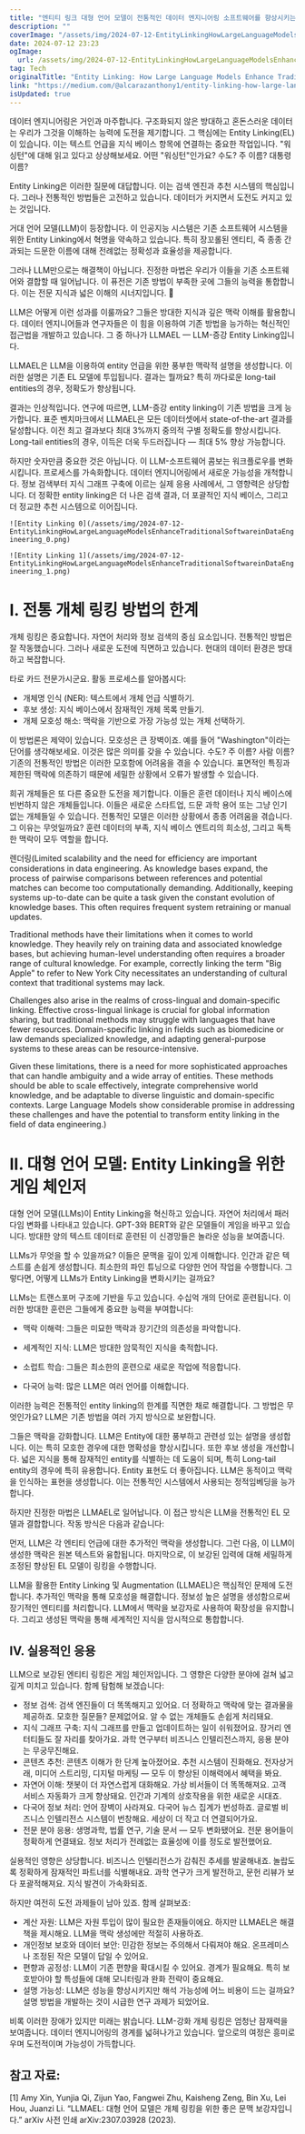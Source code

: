 ```yaml
---
title: "엔티티 링크 대형 언어 모델이 전통적인 데이터 엔지니어링 소프트웨어를 향상시키는 방법"
description: ""
coverImage: "/assets/img/2024-07-12-EntityLinkingHowLargeLanguageModelsEnhanceTraditionalSoftwareinDataEngineering_0.png"
date: 2024-07-12 23:23
ogImage:
  url: /assets/img/2024-07-12-EntityLinkingHowLargeLanguageModelsEnhanceTraditionalSoftwareinDataEngineering_0.png
tag: Tech
originalTitle: "Entity Linking: How Large Language Models Enhance Traditional Software in Data Engineering"
link: "https://medium.com/@alcarazanthony1/entity-linking-how-large-language-models-enhance-traditional-software-in-data-engineering-656364b7968c"
isUpdated: true
---
```


데이터 엔지니어링은 거인과 마주합니다. 구조화되지 않은 방대하고 혼돈스러운 데이터는 우리가 그것을 이해하는 능력에 도전을 제기합니다. 그 핵심에는 Entity Linking(EL)이 있습니다. 이는 텍스트 언급을 지식 베이스 항목에 연결하는 중요한 작업입니다. "워싱턴"에 대해 읽고 있다고 상상해보세요. 어떤 "워싱턴"인가요? 수도? 주 이름? 대통령 이름?

Entity Linking은 이러한 질문에 대답합니다. 이는 검색 엔진과 추천 시스템의 핵심입니다. 그러나 전통적인 방법들은 고전하고 있습니다. 데이터가 커지면서 도전도 커지고 있는 것입니다.

거대 언어 모델(LLM)이 등장합니다. 이 인공지능 시스템은 기존 소프트웨어 시스템을 위한 Entity Linking에서 혁명을 약속하고 있습니다. 특히 장꼬롤된 엔티티, 즉 종종 간과되는 드문한 이름에 대해 전례없는 정확성과 효율성을 제공합니다.

그러나 LLM만으로는 해결책이 아닙니다. 진정한 마법은 우리가 이들을 기존 소프트웨어와 결합할 때 일어납니다. 이 퓨전은 기존 방법이 부족한 곳에 그들의 능력을 통합합니다. 이는 전문 지식과 넓은 이해의 시너지입니다. 🌟

<!-- cozy-coder - 수평 -->

<ins class="adsbygoogle"
     style="display:block"
     data-ad-client="ca-pub-4877378276818686"
     data-ad-slot="1107185301"
     data-ad-format="auto"
     data-full-width-responsive="true"></ins>

<script>
     (adsbygoogle = window.adsbygoogle || []).push({});
</script>

LLM은 어떻게 이런 성과를 이룰까요? 그들은 방대한 지식과 깊은 맥락 이해를 활용합니다. 데이터 엔지니어들과 연구자들은 이 힘을 이용하여 기존 방법을 능가하는 혁신적인 접근법을 개발하고 있습니다. 그 중 하나가 LLMAEL — LLM-증강 Entity Linking입니다.

LLMAEL은 LLM을 이용하여 entity 언급을 위한 풍부한 맥락적 설명을 생성합니다. 이러한 설명은 기존 EL 모델에 투입됩니다. 결과는 뭘까요? 특히 까다로운 long-tail entities의 경우, 정확도가 향상됩니다.

결과는 인상적입니다. 연구에 따르면, LLM-증강 entity linking이 기존 방법을 크게 능가합니다. 표준 벤치마크에서 LLMAEL은 모든 데이터셋에서 state-of-the-art 결과를 달성합니다. 이전 최고 결과보다 최대 3%까지 중의적 구별 정확도를 향상시킵니다. Long-tail entities의 경우, 이득은 더욱 두드러집니다 — 최대 5% 향상 가능합니다.

하지만 숫자만큼 중요한 것은 아닙니다. 이 LLM-소프트웨어 콤보는 워크플로우를 변화시킵니다. 프로세스를 가속화합니다. 데이터 엔지니어링에서 새로운 가능성을 개척합니다. 정보 검색부터 지식 그래프 구축에 이르는 실제 응용 사례에서, 그 영향력은 상당합니다. 더 정확한 entity linking은 더 나은 검색 결과, 더 포괄적인 지식 베이스, 그리고 더 정교한 추천 시스템으로 이어집니다.

<!-- cozy-coder - 수평 -->

<ins class="adsbygoogle"
     style="display:block"
     data-ad-client="ca-pub-4877378276818686"
     data-ad-slot="1107185301"
     data-ad-format="auto"
     data-full-width-responsive="true"></ins>

<script>
     (adsbygoogle = window.adsbygoogle || []).push({});
</script>

`![Entity Linking 0](/assets/img/2024-07-12-EntityLinkingHowLargeLanguageModelsEnhanceTraditionalSoftwareinDataEngineering_0.png)`

`![Entity Linking 1](/assets/img/2024-07-12-EntityLinkingHowLargeLanguageModelsEnhanceTraditionalSoftwareinDataEngineering_1.png)`

# I. 전통 개체 링킹 방법의 한계

개체 링킹은 중요합니다. 자연어 처리와 정보 검색의 중심 요소입니다. 전통적인 방법은 잘 작동했습니다. 그러나 새로운 도전에 직면하고 있습니다. 현대의 데이터 환경은 방대하고 복잡합니다.

<!-- cozy-coder - 수평 -->

<ins class="adsbygoogle"
     style="display:block"
     data-ad-client="ca-pub-4877378276818686"
     data-ad-slot="1107185301"
     data-ad-format="auto"
     data-full-width-responsive="true"></ins>

<script>
     (adsbygoogle = window.adsbygoogle || []).push({});
</script>

타로 카드 전문가시군요. 활동 프로세스를 알아봅시다:

- 개체명 인식 (NER): 텍스트에서 개체 언급 식별하기.
- 후보 생성: 지식 베이스에서 잠재적인 개체 목록 만들기.
- 개체 모호성 해소: 맥락을 기반으로 가장 가능성 있는 개체 선택하기.

이 방법론은 제약이 있습니다. 모호성은 큰 장벽이죠. 예를 들어 "Washington"이라는 단어를 생각해보세요. 이것은 많은 의미를 갖을 수 있습니다. 수도? 주 이름? 사람 이름? 기존의 전통적인 방법은 이러한 모호함에 어려움을 겪을 수 있습니다. 표면적인 특징과 제한된 맥락에 의존하기 때문에 세밀한 상황에서 오류가 발생할 수 있습니다.

희귀 개체들은 또 다른 중요한 도전을 제기합니다. 이들은 훈련 데이터나 지식 베이스에 빈번하지 않은 개체들입니다. 이들은 새로운 스타트업, 드문 과학 용어 또는 그냥 인기 없는 개체들일 수 있습니다. 전통적인 모델은 이러한 상황에서 종종 어려움을 겪습니다. 그 이유는 무엇일까요? 훈련 데이터의 부족, 지식 베이스 엔트리의 희소성, 그리고 독특한 맥락이 모두 역할을 합니다.

<!-- cozy-coder - 수평 -->

<ins class="adsbygoogle"
     style="display:block"
     data-ad-client="ca-pub-4877378276818686"
     data-ad-slot="1107185301"
     data-ad-format="auto"
     data-full-width-responsive="true"></ins>

<script>
     (adsbygoogle = window.adsbygoogle || []).push({});
</script>

렌더링(Limited scalability and the need for efficiency are important considerations in data engineering. As knowledge bases expand, the process of pairwise comparisons between references and potential matches can become too computationally demanding. Additionally, keeping systems up-to-date can be quite a task given the constant evolution of knowledge bases. This often requires frequent system retraining or manual updates.

Traditional methods have their limitations when it comes to world knowledge. They heavily rely on training data and associated knowledge bases, but achieving human-level understanding often requires a broader range of cultural knowledge. For example, correctly linking the term "Big Apple" to refer to New York City necessitates an understanding of cultural context that traditional systems may lack.

Challenges also arise in the realms of cross-lingual and domain-specific linking. Effective cross-lingual linkage is crucial for global information sharing, but traditional methods may struggle with languages that have fewer resources. Domain-specific linking in fields such as biomedicine or law demands specialized knowledge, and adapting general-purpose systems to these areas can be resource-intensive.

Given these limitations, there is a need for more sophisticated approaches that can handle ambiguity and a wide array of entities. These methods should be able to scale effectively, integrate comprehensive world knowledge, and be adaptable to diverse linguistic and domain-specific contexts. Large Language Models show considerable promise in addressing these challenges and have the potential to transform entity linking in the field of data engineering.)

<!-- cozy-coder - 수평 -->

<ins class="adsbygoogle"
     style="display:block"
     data-ad-client="ca-pub-4877378276818686"
     data-ad-slot="1107185301"
     data-ad-format="auto"
     data-full-width-responsive="true"></ins>

<script>
     (adsbygoogle = window.adsbygoogle || []).push({});
</script>

# II. 대형 언어 모델: Entity Linking을 위한 게임 체인저

대형 언어 모델(LLMs)이 Entity Linking을 혁신하고 있습니다. 자연어 처리에서 패러다임 변화를 나타내고 있습니다. GPT-3와 BERT와 같은 모델들이 게임을 바꾸고 있습니다. 방대한 양의 텍스트 데이터로 훈련된 이 신경망들은 놀라운 성능을 보여줍니다.

LLMs가 무엇을 할 수 있을까요? 이들은 문맥을 깊이 있게 이해합니다. 인간과 같은 텍스트를 손쉽게 생성합니다. 최소한의 파인 튜닝으로 다양한 언어 작업을 수행합니다. 그렇다면, 어떻게 LLMs가 Entity Linking을 변화시키는 걸까요?

LLMs는 트랜스포머 구조에 기반을 두고 있습니다. 수십억 개의 단어로 훈련됩니다. 이러한 방대한 훈련은 그들에게 중요한 능력을 부여합니다:

<!-- cozy-coder - 수평 -->

<ins class="adsbygoogle"
     style="display:block"
     data-ad-client="ca-pub-4877378276818686"
     data-ad-slot="1107185301"
     data-ad-format="auto"
     data-full-width-responsive="true"></ins>

<script>
     (adsbygoogle = window.adsbygoogle || []).push({});
</script>

- 맥락 이해력: 그들은 미묘한 맥락과 장기간의 의존성을 파악합니다.

- 세계적인 지식: LLM은 방대한 암묵적인 지식을 축적합니다.

- 소럽트 학습: 그들은 최소한의 훈련으로 새로운 작업에 적응합니다.

- 다국어 능력: 많은 LLM은 여러 언어를 이해합니다.

이러한 능력은 전통적인 entity linking의 한계를 직면한 채로 해결합니다. 그 방법은 무엇인가요? LLM은 기존 방법을 여러 가지 방식으로 보완합니다.

그들은 맥락을 강화합니다. LLM은 Entity에 대한 풍부하고 관련성 있는 설명을 생성합니다. 이는 특히 모호한 경우에 대한 명확성을 향상시킵니다. 또한 후보 생성을 개선합니다. 넓은 지식을 통해 잠재적인 entity를 식별하는 데 도움이 되며, 특히 Long-tail entity의 경우에 특히 유용합니다. Entity 표현도 더 좋아집니다. LLM은 동적이고 맥락을 인식하는 표현을 생성합니다. 이는 전통적인 시스템에서 사용되는 정적임베딩을 능가합니다.

하지만 진정한 마법은 LLMAEL로 일어납니다. 이 접근 방식은 LLM을 전통적인 EL 모델과 결합합니다. 작동 방식은 다음과 같습니다:

<!-- cozy-coder - 수평 -->

<ins class="adsbygoogle"
     style="display:block"
     data-ad-client="ca-pub-4877378276818686"
     data-ad-slot="1107185301"
     data-ad-format="auto"
     data-full-width-responsive="true"></ins>

<script>
     (adsbygoogle = window.adsbygoogle || []).push({});
</script>

먼저, LLM은 각 엔티티 언급에 대한 추가적인 맥락을 생성합니다. 그런 다음, 이 LLM이 생성한 맥락은 원본 텍스트와 융합됩니다. 마지막으로, 이 보강된 입력에 대해 세밀하게 조정된 향상된 EL 모델이 링킹을 수행합니다.

LLM을 활용한 Entity Linking 및 Augmentation (LLMAEL)은 핵심적인 문제에 도전합니다. 추가적인 맥락을 통해 모호성을 해결합니다. 정보성 높은 설명을 생성함으로써 장기적인 엔티티를 처리합니다. LLM에서 맥락을 보강자로 사용하여 확장성을 유지합니다. 그리고 생성된 맥락을 통해 세계적인 지식을 암시적으로 통합합니다.

## IV. 실용적인 응용

LLM으로 보강된 엔티티 링킹은 게임 체인저입니다. 그 영향은 다양한 분야에 걸쳐 넓고 깊게 미치고 있습니다. 함께 탐험해 보겠습니다:

<!-- cozy-coder - 수평 -->

<ins class="adsbygoogle"
     style="display:block"
     data-ad-client="ca-pub-4877378276818686"
     data-ad-slot="1107185301"
     data-ad-format="auto"
     data-full-width-responsive="true"></ins>

<script>
     (adsbygoogle = window.adsbygoogle || []).push({});
</script>

- 정보 검색: 검색 엔진들이 더 똑똑해지고 있어요. 더 정확하고 맥락에 맞는 결과물을 제공하죠. 모호한 질문들? 문제없어요. 알 수 없는 개체들도 손쉽게 처리돼요.
- 지식 그래프 구축: 지식 그래프를 만들고 업데이트하는 일이 쉬워졌어요. 장거리 엔터티들도 잘 자리를 찾아가요. 과학 연구부터 비즈니스 인텔리전스까지, 응용 분야는 무궁무진해요.
- 콘텐츠 추천: 콘텐츠 이해가 한 단계 높아졌어요. 추천 시스템이 진화해요. 전자상거래, 미디어 스트리밍, 디지털 마케팅 — 모두 이 향상된 이해력에서 혜택을 봐요.
- 자연어 이해: 챗봇이 더 자연스럽게 대화해요. 가상 비서들이 더 똑똑해져요. 고객 서비스 자동화가 크게 향상돼요. 인간과 기계의 상호작용을 위한 새로운 시대죠.
- 다국어 정보 처리: 언어 장벽이 사라져요. 다국어 뉴스 집계가 번성하죠. 글로벌 비즈니스 인텔리전스 시스템이 번창해요. 세상이 더 작고 더 연결되어가요.
- 전문 분야 응용: 생명과학, 법률 연구, 기술 문서 — 모두 변화됐어요. 전문 용어들이 정확하게 연결돼요. 정보 처리가 전례없는 효율성에 이를 정도로 발전했어요.

실용적인 영향은 상당합니다. 비즈니스 인텔리전스가 감춰진 추세를 발굴해내죠. 놀랍도록 정확하게 잠재적인 파트너를 식별해내요. 과학 연구가 크게 발전하고, 문헌 리뷰가 보다 포괄적해져요. 지식 발견이 가속화되죠.

하지만 여전히 도전 과제들이 남아 있죠. 함께 살펴보죠:

- 계산 자원: LLM은 자원 투입이 많이 필요한 존재들이에요. 하지만 LLMAEL은 해결책을 제시해요. LLM을 맥락 생성에만 적절히 사용하죠.
- 개인정보 보호와 데이터 보안: 민감한 정보는 주의해서 다뤄져야 해요. 온프레미스나 조정된 작은 모델이 답일 수 있어요.
- 편향과 공정성: LLM이 기존 편향을 확대시킬 수 있어요. 경계가 필요해요. 특히 보호받아야 할 특성들에 대해 모니터링과 완화 전략이 중요해요.
- 설명 가능성: LLM은 성능을 향상시키지만 해석 가능성에 어느 비용이 드는 걸까요? 설명 방법을 개발하는 것이 시급한 연구 과제가 되었어요.

<!-- cozy-coder - 수평 -->

<ins class="adsbygoogle"
     style="display:block"
     data-ad-client="ca-pub-4877378276818686"
     data-ad-slot="1107185301"
     data-ad-format="auto"
     data-full-width-responsive="true"></ins>

<script>
     (adsbygoogle = window.adsbygoogle || []).push({});
</script>

비록 이러한 장애가 있지만 미래는 밝습니다. LLM-강화 개체 링킹은 엄청난 잠재력을 보여줍니다. 데이터 엔지니어링의 경계를 넓혀나가고 있습니다. 앞으로의 여정은 흥미로우며 도전적이며 가능성이 가득합니다.

## 참고 자료:

[1] Amy Xin, Yunjia Qi, Zijun Yao, Fangwei Zhu, Kaisheng Zeng, Bin Xu, Lei Hou, Juanzi Li. “LLMAEL: 대형 언어 모델은 개체 링킹을 위한 좋은 문맥 보강자입니다.” arXiv 사전 인쇄 arXiv:2307.03928 (2023).
